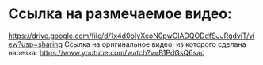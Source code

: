 # Ссылка на размечаемое видео: #
https://drive.google.com/file/d/1x4d0bIyXeoN0pwGlADQODdfSJJRqdviT/view?usp=sharing
Ссылка на оригинальное видео, из которого сделана нарезка: https://www.youtube.com/watch?v=B1PdGsQ6sac
